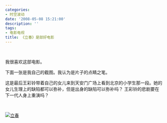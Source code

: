 ```yaml
---
categories:
- 时空波动
date: '2008-05-08 15:21:00'
description: ''
tags:
- 电影电视
title: 《立春》是部好电影
---
```

 



我很喜欢这部电影。



下面一张是我自己的截图。我认为是片子的点睛之笔。



这是最后王彩铃带着自己的女儿来到天安门广场上看到北京的小学生那一段。她的女儿生理上的缺陷都可以弥补，但是出身的缺陷可以弥补吗？ 王彩铃的悲剧要在下一代人身上重演吗？



 



[![立春](http://boke9cheng.files.wordpress.com/2008/05/springcomes.jpg)](http://ikk5zg.bay.livefilestore.com/y1pFe7yIudId2a2RuGdF1vr7jvn2OtuzJ9-UPTRbmNgodsCFEVJmYQQ-XBJ32aoMm_XZGEuLHhWvwm55LelUhsJynLwvFezG0aM?PARTNER=WRITER)

